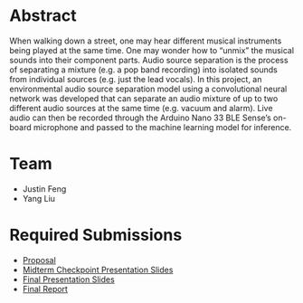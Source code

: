 # Abstract

When walking down a street, one may hear different musical instruments being played at the same time. One may wonder how to “unmix” the musical sounds into their component parts. Audio source separation is the process of separating a mixture (e.g. a pop band recording) into isolated sounds from individual sources (e.g. just the lead vocals). In this project, an environmental audio source separation model using a convolutional neural network was developed that can separate an audio mixture of up to two different audio sources at the same time (e.g. vacuum and alarm). Live audio can then be recorded through the Arduino Nano 33 BLE Sense’s on-board microphone and passed to the machine learning model for inference.

# Team

* Justin Feng
* Yang Liu

# Required Submissions

* [Proposal](proposal.md)
* [Midterm Checkpoint Presentation Slides](http://)
* [Final Presentation Slides](https://docs.google.com/presentation/d/1Yf8Y32Tk36Zz1VE6MUDrayRQ5ihTwDeXtkDPviiufFo/edit#slide=id.g1060f3e2d7a_0_5)
* [Final Report](report)
